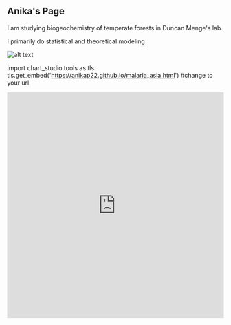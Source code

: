## Anika's Page

I am studying  biogeochemistry of temperate forests in Duncan Menge's lab. 

I primarily do statistical and theoretical modeling 

![alt text](https://www.birdlife.org/sites/default/files/styles/1600/public/bialowieza_forest_c_tomasz_wilk_0.jpg?itok=iXRoJtoL)

import chart_studio.tools as tls
tls.get_embed('https://anikap22.github.io/malaria_asia.html') #change to your url

<iframe id="igraph" scrolling="no" style="border:none;" seamless="seamless" src="https://anikap22.github.io/malaria_asia.html" height="525" width="100%"></iframe>
